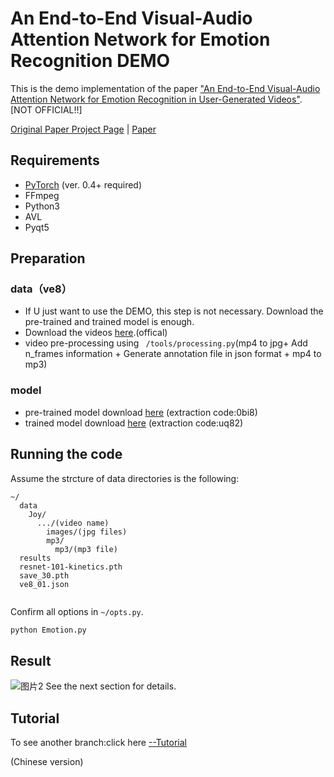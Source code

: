 # An End-to-End Visual-Audio Attention Network for Emotion Recognition DEMO



This is the demo implementation of the paper ["An End-to-End Visual-Audio Attention Network for Emotion Recognition in User-Generated Videos"](https://www.aiide.org/ojs/index.php/AAAI/article/view/5364). [NOT OFFICIAL!!]

[Original Paper Project Page](https://github.com/maysonma/VAANet) | [Paper](https://www.aiide.org/ojs/index.php/AAAI/article/view/5364)


## Requirements
* [PyTorch](http://pytorch.org/) (ver. 0.4+ required)
* FFmpeg
* Python3
* AVL
* Pyqt5

## Preparation

### data（ve8）
* If U just want to use the DEMO, this step is not necessary. Download the pre-trained and trained model is enough.
* Download the videos [here](https://drive.google.com/drive/u/1/folders/0B5peJ1MHnIWGd3pFbzMyTG5BSGs).(offical)
* video pre-processing using ``` /tools/processing.py```(mp4 to jpg+ Add n_frames information + Generate annotation file in json format + mp4 to mp3)

### model
* pre-trained model download [here](https://pan.baidu.com/s/1gi01VMev8WWwMGihdbI-Ow) (extraction code:0bi8)
* trained model download [here](https://pan.baidu.com/s/1qJGtjTwh3D90uUZCh0D5Jw) (extraction code:uq82)

## Running the code
Assume the strcture of data directories is the following:
```misc
~/
  data
    Joy/
      .../(video name)
        images/(jpg files)
        mp3/
          mp3/(mp3 file)
  results
  resnet-101-kinetics.pth
  save_30.pth
  ve8_01.json
  
```

Confirm all options in ```~/opts.py```.
```bash
python Emotion.py
```

## Result
![图片2](https://user-images.githubusercontent.com/60317828/129351229-7cebb23c-c1dc-4c94-a84f-b0b3394573af.png)
See the next section for details.

## Tutorial
To see another branch:click here [--Tutorial](https://github.com/Robin-WZQ/multimodel-emotion-recongnition-DEMO/tree/main)
 
(Chinese version)
